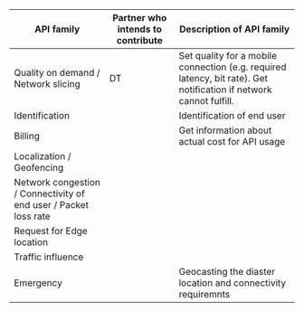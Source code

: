| API family             | Partner who intends to contribute                   | Description of API family |
| -----------------------| ----------------------------------------------------|---------------------------|
| Quality on demand / Network slicing   | DT | Set quality for a mobile connection (e.g. required latency, bit rate). Get notification if network cannot fulfill. |
| Identification || Identification of end user |
| Billing || Get information about actual cost for API usage |
| Localization / Geofencing |||
| Network congestion / Connectivity of end user / Packet loss rate |||
| Request for Edge location |||
| Traffic influence |||
| Emergency ||Geocasting the diaster location and connectivity requiremnts|
